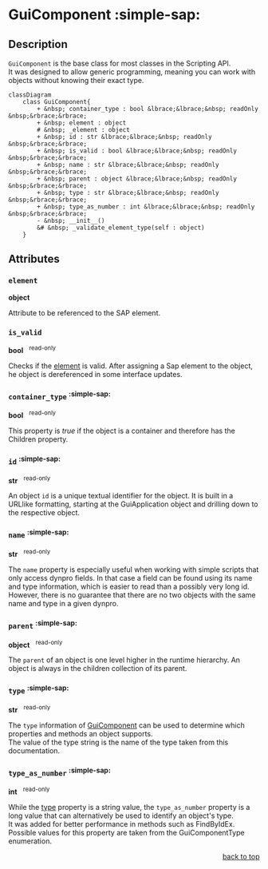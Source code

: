 <!-- Used for back to top link -->
<div id="top"></div>

# GuiComponent :simple-sap:

## Description

`GuiComponent` is the base class for most classes in the Scripting API.  
It was designed to allow generic programming, meaning you can work with objects without knowing their exact type.

``` mermaid
classDiagram
    class GuiComponent{
        + &nbsp; container_type : bool &lbrace;&lbrace;&nbsp; readOnly &nbsp;&rbrace;&rbrace;
        + &nbsp; element : object
        # &nbsp; _element : object
        + &nbsp; id : str &lbrace;&lbrace;&nbsp; readOnly &nbsp;&rbrace;&rbrace;
        + &nbsp; is_valid : bool &lbrace;&lbrace;&nbsp; readOnly &nbsp;&rbrace;&rbrace;
        + &nbsp; name : str &lbrace;&lbrace;&nbsp; readOnly &nbsp;&rbrace;&rbrace;
        + &nbsp; parent : object &lbrace;&lbrace;&nbsp; readOnly &nbsp;&rbrace;&rbrace;
        + &nbsp; type : str &lbrace;&lbrace;&nbsp; readOnly &nbsp;&rbrace;&rbrace;
        + &nbsp; type_as_number : int &lbrace;&lbrace;&nbsp; readOnly &nbsp;&rbrace;&rbrace;
        - &nbsp; __init__()
        &# &nbsp; _validate_element_type(self : object)
    }
```

## Attributes

### ```element```

**object**

Attribute to be referenced to the SAP element.

### ```is_valid```

**bool** &nbsp; <sup>read-only</sup>

Checks if the [element](#element) is valid. After assigning a Sap element to the object, he object is dereferenced in some interface updates.

### ```container_type``` <sup>:simple-sap:</sup>

**bool** &nbsp; <sup>read-only</sup>

This property is *true* if the object is a container and therefore has the Children property.

### ```id``` <sup>:simple-sap:</sup>

**str** &nbsp; <sup>read-only</sup>

An object `id` is a unique textual identifier for the object. It is built in a URLlike formatting, starting at the GuiApplication object and drilling down to the respective object.

### ```name``` <sup>:simple-sap:</sup>

**str** &nbsp; <sup>read-only</sup>

The `name` property is especially useful when working with simple scripts that only access dynpro fields. In that case a field can be found using its name and type information, which is easier to read than a possibly very long id.  
However, there is no guarantee that there are no two objects with the same name and type in a given dynpro.

### ```parent``` <sup>:simple-sap:</sup>

**object** &nbsp; <sup>read-only</sup>

The `parent` of an object is one level higher in the runtime hierarchy. An object is always in the children collection of its parent.

### ```type``` <sup>:simple-sap:</sup>

**str** &nbsp; <sup>read-only</sup>

The `type` information of [GuiComponent](#GuiComponent) can be used to determine which properties and methods an object supports.  
The value of the type string is the name of the type taken from this documentation.

### ```type_as_number``` <sup>:simple-sap:</sup>

**int** &nbsp; <sup>read-only</sup>

While the [type](#type) property is a string value, the `type_as_number` property is a long value that can alternatively be used to identify an object's type.  
It was added for better performance in methods such as FindByIdEx.  
Possible values for this property are taken from the GuiComponentType enumeration.


<!-- Link to top -->
<p align="right"><a href="#top">back to top</a></p>